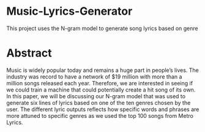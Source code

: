 # Music-Lyrics-Generator
This project uses the N-gram model to generate song lyrics based on genre

# Abstract
Music is widely popular today and remains a huge part in people’s lives. The industry was record to have a network of $19 million with more than a million songs released each year. Therefore, we are interested in seeing if we could train a machine that could potentially create a hit song of its own. In this paper, we will be discussing our N-gram model that was used to generate six lines of lyrics based on one of the ten genres chosen by the user. The different lyric outputs reflects how specific words and phrases are more attuned to specific genres as we used the top 100 songs from Metro Lyrics.
